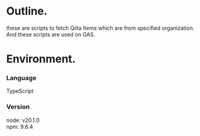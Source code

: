 # Outline.

these are scripts to fetch Qiita Items which are from specified organization.<br />
And these scripts are used on GAS.

# Environment.

### Language
TypeScript

### Version
node: v20.1.0<br />
npm: 9.6.4
